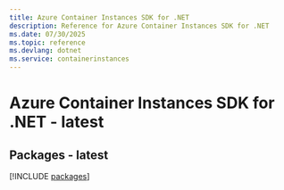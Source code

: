 ```yaml
---
title: Azure Container Instances SDK for .NET
description: Reference for Azure Container Instances SDK for .NET
ms.date: 07/30/2025
ms.topic: reference
ms.devlang: dotnet
ms.service: containerinstances
---
```

# Azure Container Instances SDK for .NET - latest
## Packages - latest
[!INCLUDE [packages](container-instances-index.md)]